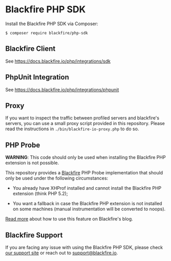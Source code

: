Blackfire PHP SDK
=================

Install the Blackfire PHP SDK via Composer:

    $ composer require blackfire/php-sdk

Blackfire Client
----------------

See https://docs.blackfire.io/php/integrations/sdk

PhpUnit Integration
-------------------

See https://docs.blackfire.io/php/integrations/phpunit

Proxy
-----

If you want to inspect the traffic between profiled servers and blackfire's
servers, you can use a small proxy script provided in this repository. Please
read the instructions in `./bin/blackfire-io-proxy.php` to do so.

PHP Probe
---------

**WARNING**: This code should only be used when installing the Blackfire PHP
extension is not possible.

This repository provides a [Blackfire](https://blackfire.io/) PHP Probe
implementation that should only be used under the following circumstances:

 * You already have XHProf installed and cannot install the Blackfire PHP
   extension (think PHP 5.2);

 * You want a fallback in case the Blackfire PHP extension is not installed on
   some machines (manual instrumentation will be converted to noops).

[Read more](https://blog.blackfire.io/blackfire-for-xhprof-users.html) about
how to use this feature on Blackfire's blog.

Blackfire Support
-----------------

If you are facing any issue with using the Blackfire PHP SDK, please check
[our support site](https://support.blackfire.platform.sh) or reach out to [support@blackfire.io](mailto:support@blackfire.io).
